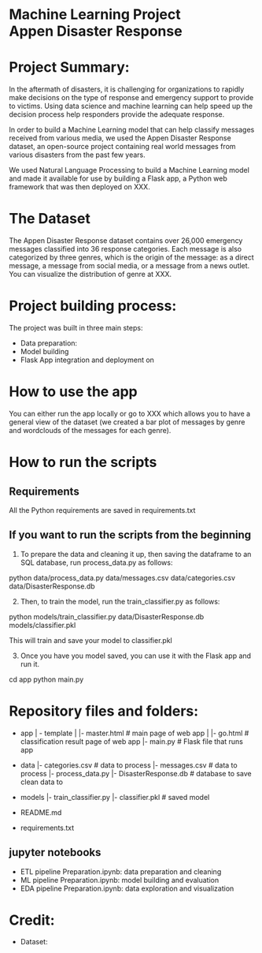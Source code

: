 Machine Learning Project\
Appen Disaster Response
=============================================
# Project Summary: 
In the aftermath of disasters, it is challenging for organizations to rapidly make decisions on the type of response and emergency support to provide to victims. Using data science and machine learning can help speed up the decision process help responders provide the adequate response. 

In order to build a Machine Learning model that can help classify messages received from various media, we used the Appen Disaster Response dataset, an open-source project containing real world messages from various disasters from the past few years.

We used Natural Language Processing to build a Machine Learning model and made it available for use by building a Flask app, a Python web framework that was then deployed on XXX.

# The Dataset

The Appen Disaster Response dataset contains over 26,000 emergency messages classified into 36 response categories. Each message is also categorized by three genres, which is the origin of the message: as a direct message, a message from social media, or a message from a news outlet. You can visualize the distribution of genre at XXX.

# Project building process:

The project was built in three main steps:
- Data preparation: 
- Model building
- Flask App integration and deployment on 


# How to use the app
You can either run the app locally or go to XXX which allows you to have a general view of the dataset (we created a bar plot of messages by genre and wordclouds of the messages for each genre).


# How to run the scripts 
## Requirements
All the Python requirements are saved in requirements.txt

## If you want to run the scripts from the beginning
1. To prepare the data and cleaning it up, then saving the dataframe to an SQL database, run process_data.py as follows:
   
python data/process_data.py data/messages.csv data/categories.csv data/DisasterResponse.db

2. Then, to train the model, run the train_classifier.py as follows:

python models/train_classifier.py data/DisasterResponse.db models/classifier.pkl

This will train and save your model to classifier.pkl

3. Once you have you model saved, you can use it with the Flask app and run it.

cd app
python main.py



# Repository files and folders:
- app
| - template
| |- master.html  # main page of web app
| |- go.html  # classification result page of web app
|- main.py  # Flask file that runs app

- data
|- categories.csv  # data to process 
|- messages.csv  # data to process
|- process_data.py
|- DisasterResponse.db   # database to save clean data to

- models
|- train_classifier.py 
|- classifier.pkl  # saved model 

- README.md
- requirements.txt

## jupyter notebooks
- ETL pipeline Preparation.ipynb: data preparation and cleaning
- ML pipeline Preparation.ipynb: model building and evaluation
- EDA pipeline Preparation.ipynb: data exploration and visualization




# Credit: 
- Dataset:


